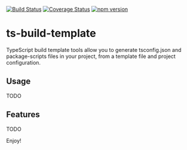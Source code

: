 [![Build Status](https://travis-ci.org/openhoat/hw.svg?branch=master)](https://travis-ci.org/openhoat/hw)
[![Coverage Status](https://coveralls.io/repos/github/openhoat/hw/badge.svg?branch=master)](https://coveralls.io/github/openhoat/hw?branch=master)
[![npm version](https://badge.fury.io/js/%40headwood%2Fts-build-template.svg)](https://badge.fury.io/js/%40headwood%2Fts-build-template)

# ts-build-template

TypeScript build template tools allow you to generate tsconfig.json and package-scripts files in your project, from a template file and project configuration.

## Usage

TODO

## Features

TODO

Enjoy!
